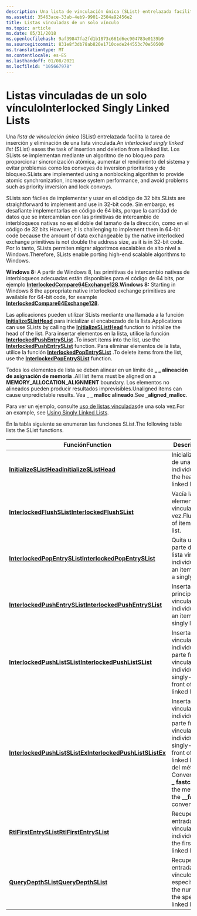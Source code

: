 ```yaml
---
description: Una lista de vinculación única (SList) entrelazada facilita la tarea de inserción y eliminación de una lista vinculada.
ms.assetid: 35463ace-33ab-4eb9-9901-2504a92456e2
title: Listas vinculadas de un solo vínculo
ms.topic: article
ms.date: 05/31/2018
ms.openlocfilehash: 9af39847fa2fd1b1873c661d6ec904783e0139b9
ms.sourcegitcommit: 831e8f3db78ab820e1710cede244553c70e50500
ms.translationtype: MT
ms.contentlocale: es-ES
ms.lasthandoff: 01/08/2021
ms.locfileid: "105667978"
---
```

# <a name="interlocked-singly-linked-lists"></a><span data-ttu-id="9d54b-103">Listas vinculadas de un solo vínculo</span><span class="sxs-lookup"><span data-stu-id="9d54b-103">Interlocked Singly Linked Lists</span></span>

<span data-ttu-id="9d54b-104">Una *lista de vinculación única* (SList) entrelazada facilita la tarea de inserción y eliminación de una lista vinculada.</span><span class="sxs-lookup"><span data-stu-id="9d54b-104">An *interlocked singly linked list* (SList) eases the task of insertion and deletion from a linked list.</span></span> <span data-ttu-id="9d54b-105">Los SLists se implementan mediante un algoritmo de no bloqueo para proporcionar sincronización atómica, aumentar el rendimiento del sistema y evitar problemas como los convoyes de inversion prioritarios y de bloqueo.</span><span class="sxs-lookup"><span data-stu-id="9d54b-105">SLists are implemented using a nonblocking algorithm to provide atomic synchronization, increase system performance, and avoid problems such as priority inversion and lock convoys.</span></span>

<span data-ttu-id="9d54b-106">SLists son fáciles de implementar y usar en el código de 32 bits.</span><span class="sxs-lookup"><span data-stu-id="9d54b-106">SLists are straightforward to implement and use in 32-bit code.</span></span> <span data-ttu-id="9d54b-107">Sin embargo, es desafiante implementarlas en código de 64 bits, porque la cantidad de datos que se intercambian con las primitivas de intercambio de interbloqueos nativas no es el doble del tamaño de la dirección, como en el código de 32 bits.</span><span class="sxs-lookup"><span data-stu-id="9d54b-107">However, it is challenging to implement them in 64-bit code because the amount of data exchangeable by the native interlocked exchange primitives is not double the address size, as it is in 32-bit code.</span></span> <span data-ttu-id="9d54b-108">Por lo tanto, SLists permiten migrar algoritmos escalables de alto nivel a Windows.</span><span class="sxs-lookup"><span data-stu-id="9d54b-108">Therefore, SLists enable porting high-end scalable algorithms to Windows.</span></span>

<span data-ttu-id="9d54b-109">**Windows 8:** A partir de Windows 8, las primitivas de intercambio nativas de interbloqueos adecuadas están disponibles para el código de 64 bits, por ejemplo [**InterlockedCompare64Exchange128**](/previous-versions/windows/desktop/legacy/ms683553(v=vs.85)).</span><span class="sxs-lookup"><span data-stu-id="9d54b-109">**Windows 8:** Starting in Windows 8 the appropriate native interlocked exchange primitives are available for 64-bit code, for example [**InterlockedCompare64Exchange128**](/previous-versions/windows/desktop/legacy/ms683553(v=vs.85)).</span></span>

<span data-ttu-id="9d54b-110">Las aplicaciones pueden utilizar SLists mediante una llamada a la función [**InitializeSListHead**](/windows/win32/api/interlockedapi/nf-interlockedapi-initializeslisthead) para inicializar el encabezado de la lista.</span><span class="sxs-lookup"><span data-stu-id="9d54b-110">Applications can use SLists by calling the [**InitializeSListHead**](/windows/win32/api/interlockedapi/nf-interlockedapi-initializeslisthead) function to initialize the head of the list.</span></span> <span data-ttu-id="9d54b-111">Para insertar elementos en la lista, utilice la función [**InterlockedPushEntrySList**](/windows/win32/api/interlockedapi/nf-interlockedapi-interlockedpushentryslist) .</span><span class="sxs-lookup"><span data-stu-id="9d54b-111">To insert items into the list, use the [**InterlockedPushEntrySList**](/windows/win32/api/interlockedapi/nf-interlockedapi-interlockedpushentryslist) function.</span></span> <span data-ttu-id="9d54b-112">Para eliminar elementos de la lista, utilice la función [**InterlockedPopEntrySList**](/windows/win32/api/interlockedapi/nf-interlockedapi-interlockedpopentryslist) .</span><span class="sxs-lookup"><span data-stu-id="9d54b-112">To delete items from the list, use the [**InterlockedPopEntrySList**](/windows/win32/api/interlockedapi/nf-interlockedapi-interlockedpopentryslist) function.</span></span>

<span data-ttu-id="9d54b-113">Todos los elementos de lista se deben alinear en un límite de **\_ \_ alineación de asignación de memoria** .</span><span class="sxs-lookup"><span data-stu-id="9d54b-113">All list items must be aligned on a **MEMORY\_ALLOCATION\_ALIGNMENT** boundary.</span></span> <span data-ttu-id="9d54b-114">Los elementos no alineados pueden producir resultados imprevisibles.</span><span class="sxs-lookup"><span data-stu-id="9d54b-114">Unaligned items can cause unpredictable results.</span></span> <span data-ttu-id="9d54b-115">Vea **\_ \_ malloc alineado**.</span><span class="sxs-lookup"><span data-stu-id="9d54b-115">See **\_aligned\_malloc**.</span></span>

<span data-ttu-id="9d54b-116">Para ver un ejemplo, consulte [uso de listas vinculadas](using-singly-linked-lists.md)de una sola vez.</span><span class="sxs-lookup"><span data-stu-id="9d54b-116">For an example, see [Using Singly Linked Lists](using-singly-linked-lists.md).</span></span>

<span data-ttu-id="9d54b-117">En la tabla siguiente se enumeran las funciones SList.</span><span class="sxs-lookup"><span data-stu-id="9d54b-117">The following table lists the SList functions.</span></span>



| <span data-ttu-id="9d54b-118">Función</span><span class="sxs-lookup"><span data-stu-id="9d54b-118">Function</span></span>                                                         | <span data-ttu-id="9d54b-119">Descripción</span><span class="sxs-lookup"><span data-stu-id="9d54b-119">Description</span></span>                                                                                                                                               |
|------------------------------------------------------------------|-----------------------------------------------------------------------------------------------------------------------------------------------------------|
| [<span data-ttu-id="9d54b-120">**InitializeSListHead**</span><span class="sxs-lookup"><span data-stu-id="9d54b-120">**InitializeSListHead**</span></span>](/windows/win32/api/interlockedapi/nf-interlockedapi-initializeslisthead)               | <span data-ttu-id="9d54b-121">Inicializa el encabezado de una lista vinculada individualmente.</span><span class="sxs-lookup"><span data-stu-id="9d54b-121">Initializes the head of a singly linked list.</span></span>                                                                                                             |
| [<span data-ttu-id="9d54b-122">**InterlockedFlushSList**</span><span class="sxs-lookup"><span data-stu-id="9d54b-122">**InterlockedFlushSList**</span></span>](/windows/win32/api/interlockedapi/nf-interlockedapi-interlockedflushslist)           | <span data-ttu-id="9d54b-123">Vacía la lista completa de elementos de una lista vinculada de una sola vez.</span><span class="sxs-lookup"><span data-stu-id="9d54b-123">Flushes the entire list of items in a singly linked list.</span></span>                                                                                                 |
| [<span data-ttu-id="9d54b-124">**InterlockedPopEntrySList**</span><span class="sxs-lookup"><span data-stu-id="9d54b-124">**InterlockedPopEntrySList**</span></span>](/windows/win32/api/interlockedapi/nf-interlockedapi-interlockedpopentryslist)     | <span data-ttu-id="9d54b-125">Quita un elemento de la parte delantera de una lista vinculada individualmente.</span><span class="sxs-lookup"><span data-stu-id="9d54b-125">Removes an item from the front of a singly linked list.</span></span>                                                                                                   |
| [<span data-ttu-id="9d54b-126">**InterlockedPushEntrySList**</span><span class="sxs-lookup"><span data-stu-id="9d54b-126">**InterlockedPushEntrySList**</span></span>](/windows/win32/api/interlockedapi/nf-interlockedapi-interlockedpushentryslist)   | <span data-ttu-id="9d54b-127">Inserta un elemento al principio de una lista vinculada individualmente.</span><span class="sxs-lookup"><span data-stu-id="9d54b-127">Inserts an item at the front of a singly linked list.</span></span>                                                                                                     |
| <span data-ttu-id="9d54b-128">[**InterlockedPushListSList**](/previous-versions/windows/desktop/legacy/hh448545(v=vs.85))</span><span class="sxs-lookup"><span data-stu-id="9d54b-128">[**InterlockedPushListSList**](/previous-versions/windows/desktop/legacy/hh448545(v=vs.85))</span></span>     | <span data-ttu-id="9d54b-129">Inserta una lista vinculada individualmente en la parte frontal de otra lista vinculada de forma individual.</span><span class="sxs-lookup"><span data-stu-id="9d54b-129">Inserts a singly-linked list at the front of another singly linked list.</span></span>                                                                                  |
| [<span data-ttu-id="9d54b-130">**InterlockedPushListSListEx**</span><span class="sxs-lookup"><span data-stu-id="9d54b-130">**InterlockedPushListSListEx**</span></span>](/windows/desktop/api/interlockedapi/nf-interlockedapi-interlockedpushlistslistex) | <span data-ttu-id="9d54b-131">Inserta una lista vinculada individualmente en la parte frontal de otra lista vinculada de forma individual.</span><span class="sxs-lookup"><span data-stu-id="9d54b-131">Inserts a singly-linked list at the front of another singly linked list.</span></span> <span data-ttu-id="9d54b-132">Esta versión del método no usa la Convención de llamada **\_ \_ fastcall** .</span><span class="sxs-lookup"><span data-stu-id="9d54b-132">This version of the method does not use the **\_\_fastcall** calling convention.</span></span> |
| [<span data-ttu-id="9d54b-133">**RtlFirstEntrySList**</span><span class="sxs-lookup"><span data-stu-id="9d54b-133">**RtlFirstEntrySList**</span></span>](/windows/desktop/api/WinNT/nf-winnt-rtlfirstentryslist)                 | <span data-ttu-id="9d54b-134">Recupera la primera entrada de una lista vinculada individualmente.</span><span class="sxs-lookup"><span data-stu-id="9d54b-134">Retrieves the first entry in a singly linked list.</span></span>                                                                                                        |
| [<span data-ttu-id="9d54b-135">**QueryDepthSList**</span><span class="sxs-lookup"><span data-stu-id="9d54b-135">**QueryDepthSList**</span></span>](/windows/win32/api/interlockedapi/nf-interlockedapi-querydepthslist)                       | <span data-ttu-id="9d54b-136">Recupera el número de entradas de la lista de vínculos de entrada especificada.</span><span class="sxs-lookup"><span data-stu-id="9d54b-136">Retrieves the number of entries in the specified singly linked list.</span></span>                                                                                      |



 

 

 
